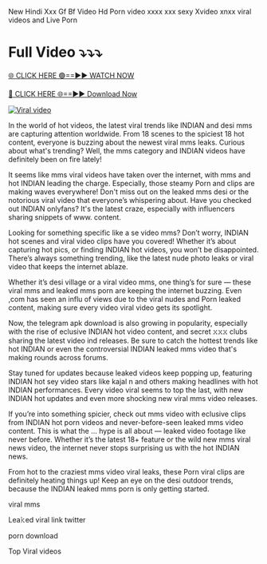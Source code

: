 New Hindi Xxx Gf Bf Video Hd Porn video xxxx xxx sexy Xvideo xnxx viral videos and Live Porn

# Full Video ⤵️⤵️⤵️

[🌐 CLICK HERE 🟢==►► WATCH NOW](https://bit.ly/47PxjNL)

[🔴 CLICK HERE 🌐==►► Download Now](https://bit.ly/47PxjNL)

[![Viral video](https://i.imgur.com/dJHk4Zq.gif)](https://bit.ly/47PxjNL)


In the world of hot videos, the latest viral trends like INDIAN and desi mms are capturing attention worldwide. From 18 scenes to the spiciest 18 hot content, everyone is buzzing about the newest viral mms leaks. Curious about what's trending? Well, the mms category and INDIAN videos have definitely been on fire lately!

It seems like mms viral videos have taken over the internet, with mms and hot INDIAN leading the charge. Especially, those steamy Porn and clips are making waves everywhere! Don't miss out on the leaked mms desi or the notorious viral video that everyone’s whispering about. Have you checked out INDIAN onlyfans? It's the latest craze, especially with influencers sharing snippets of www. content.

Looking for something specific like a se video mms? Don’t worry, INDIAN hot scenes and viral video clips have you covered! Whether it’s about capturing hot pics, or finding INDIAN hot videos, you won’t be disappointed. There’s always something trending, like the latest nude photo leaks or viral video that keeps the internet ablaze.

Whether it’s desi village or a viral video mms, one thing’s for sure — these viral mms and leaked mms porn are keeping the internet buzzing. Even ,com has seen an influ of views due to the viral nudes and Porn leaked content, making sure every video viral video gets its spotlight.

Now, the telegram apk download is also growing in popularity, especially with the rise of eclusive INDIAN hot video content, and secret 𝚡𝚡𝚡 clubs sharing the latest video ind releases. Be sure to catch the hottest trends like hot INDIAN or even the controversial INDIAN leaked mms video that's making rounds across forums.

Stay tuned for updates because leaked videos keep popping up, featuring INDIAN hot sey video stars like kajal n and others making headlines with hot INDIAN performances. Every video viral seems to top the last, with new INDIAN hot updates and even more shocking new viral mms video releases.

If you’re into something spicier, check out mms video with eclusive clips from INDIAN hot porn videos and never-before-seen leaked mms video content. This is what the ... hype is all about — leaked video footage like never before. Whether it’s the latest 18+ feature or the wild new mms viral news video, the internet never stops surprising us with the hot INDIAN news.

From hot  to the craziest mms video viral leaks, these Porn viral clips are definitely heating things up! Keep an eye on the desi outdoor trends, because the INDIAN leaked mms porn is only getting started.

viral mms

Lea𝚔ed viral link twitter

porn download

Top Viral videos

